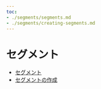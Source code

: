 ```yaml
---
toc:
- ./segments/segments.md
- ./segments/creating-segments.md
---
```

# セグメント

- [セグメント](./segments/segments.md)
- [セグメントの作成](./segments/creating-segments.md)
